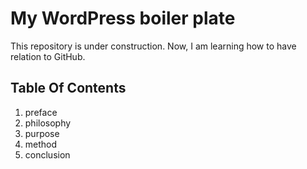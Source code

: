 # My WordPress boiler plate
This repository is under construction. Now, I am learning how to have relation to GitHub.

## Table Of Contents
1. preface
2. philosophy
3. purpose
4. method
5. conclusion
